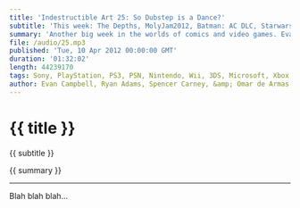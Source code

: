 ```yaml
---
title: 'Indestructible Art 25: So Dubstep is a Dance?'
subtitle: 'This week: The Depths, MolyJam2012, Batman: AC DLC, Starwars MMO, Rockband Blitz, Dubstep, Kingdoms of Amalur DLC, EA does the right thing, Eisner awards nominees, HeMan the comic from DC, Avengers v X-Men 001, PAX, Listener question, 25th episode contest.'
summary: 'Another big week in the worlds of comics and video games. Evan guests on new podcast from Gametrailers.com "The Depths", but saves his heart for IA. 2012 Will Eisner award nominees are announced and Ryan is surprised to see who's made it. Omar and Evan talk about Boarderlands 2 news from PAX East.  Spencer can't believe DC is making a new He-Man book. The crew discusses Avengers vs X-Men #1 and what we want to see from the Marvel AR app. We announce who won our 25th episode contest for Mass Effect 3 and the first Walking Dead trade. All this and much more on this weeks episode of Indestructible Art.'
file: /audio/25.mp3
published: 'Tue, 10 Apr 2012 00:00:00 GMT'
duration: '01:32:02'
length: 44239170
tags: Sony, PlayStation, PS3, PSN, Nintendo, Wii, 3DS, Microsoft, Xbox, 360, Video Games, Comics, Games, Indestructible Art, Marvel, DC, Avengers VS XMen, X-Men, Avengers, Dubstep, Kingdoms of Amalur, D&D, EA, he-man, JSA
author: Evan Campbell, Ryan Adams, Spencer Carney, &amp; Omar de Armas
---
```


# {{ title }}

{{ subtitle }}

{{ summary }}

- - -

Blah blah blah...
